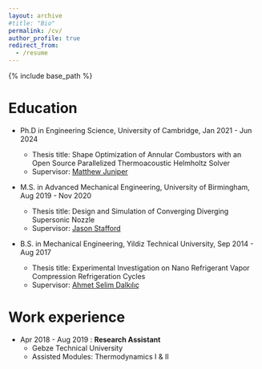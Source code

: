 ```yaml
---
layout: archive
#title: "Bio"
permalink: /cv/
author_profile: true
redirect_from:
  - /resume
---
```


{% include base_path %}

Education
======
* Ph.D in Engineering Science, University of Cambridge, Jan 2021 - Jun 2024
  * Thesis title: Shape Optimization of Annular Combustors with an Open Source Parallelized Thermoacoustic Helmholtz Solver
  * Supervisor: [Matthew Juniper](https://mpj1001.user.srcf.net/MJ_biography.html)

* M.S. in Advanced Mechanical Engineering, University of Birmingham, Aug 2019 - Nov 2020
  * Thesis title: Design and Simulation of Converging Diverging Supersonic Nozzle
  * Supervisor: [Jason Stafford](https://www.birmingham.ac.uk/staff/profiles/mechanical/stafford-jason)

* B.S. in Mechanical Engineering, Yildiz Technical University, Sep 2014 - Aug 2017
  * Thesis title: Experimental Investigation on Nano Refrigerant Vapor Compression Refrigeration Cycles
  * Supervisor: [Ahmet Selim Dalkılıç](https://avesis.yildiz.edu.tr/dalkilic)

Work experience
======
* Apr 2018 - Aug 2019 : **Research Assistant**
  * Gebze Technical University
  * Assisted Modules: Thermodynamics I & II



<!-- Selected Publications
======
  <ul>{% for post in site.publications reversed %}
    {% include archive-single-cv.html %}
  {% endfor %}</ul>
  
Given Talks
======
  <ul>{% for post in site.talks reversed %}
    {% include archive-single-talk-cv.html  %}
  {% endfor %}</ul>
  
Teaching
======
  <ul>{% for post in site.teaching reversed %}
    {% include archive-single-cv.html %}
  {% endfor %}</ul> -->
  
